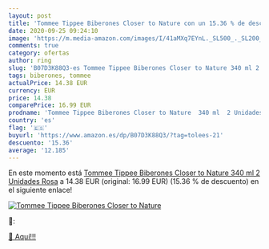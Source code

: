 ```yaml
---
layout: post
title: 'Tommee Tippee Biberones Closer to Nature con un 15.36 % de descuento'
date: 2020-09-25 09:24:10
image: 'https://m.media-amazon.com/images/I/41aMXq7EYnL._SL500_._SL200_.jpg'
comments: true
category: ofertas
author: ring
slug: 'B07D3K88Q3-es Tommee Tippee Biberones Closer to Nature 340 ml 2 Unidades...'
tags: biberones, tommee
actualPrice: 14.38 EUR
currency: EUR
price: 14.38
comparePrice: 16.99 EUR
prodname: 'Tommee Tippee Biberones Closer to Nature  340 ml  2 Unidades  Rosa'
country: 'es'
flag: '🇪🇸'
buyurl: 'https://www.amazon.es/dp/B07D3K88Q3/?tag=tolees-21'
descuento: '15.36'
average: '12.185'
---
```


En este momento está [Tommee Tippee Biberones Closer to Nature  340 ml  2 Unidades  Rosa](https://www.amazon.es/dp/B07D3K88Q3/?tag=tolees-21) a 14.38 EUR (original: 16.99 EUR) (15.36 %  de descuento) en el siguiente enlace!

[![Tommee Tippee Biberones Closer to Nature](https://m.media-amazon.com/images/I/41aMXq7EYnL._SL500_._SL200_.jpg)](https://www.amazon.es/dp/B07D3K88Q3/?tag=tolees-21)

🔎:


[🛒 Aquí!!!](https://www.amazon.es/dp/B07D3K88Q3/?tag=tolees-21)
